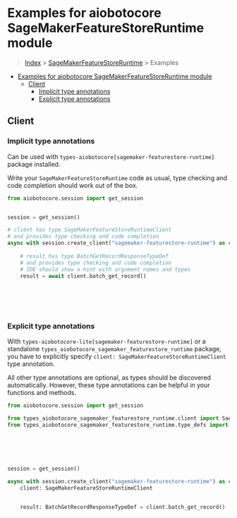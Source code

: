 <a id="examples-for-aiobotocore-sagemakerfeaturestoreruntime-module"></a>

# Examples for aiobotocore SageMakerFeatureStoreRuntime module

> [Index](../README.md) > [SageMakerFeatureStoreRuntime](./README.md) >
> Examples

- [Examples for aiobotocore SageMakerFeatureStoreRuntime module](#examples-for-aiobotocore-sagemakerfeaturestoreruntime-module)
  - [Client](#client)
    - [Implicit type annotations](#implicit-type-annotations)
    - [Explicit type annotations](#explicit-type-annotations)

<a id="client"></a>

## Client

<a id="implicit-type-annotations"></a>

### Implicit type annotations

Can be used with `types-aiobotocore[sagemaker-featurestore-runtime]` package
installed.

Write your `SageMakerFeatureStoreRuntime` code as usual, type checking and code
completion should work out of the box.

```python
from aiobotocore.session import get_session


session = get_session()

# client has type SageMakerFeatureStoreRuntimeClient
# and provides type checking and code completion
async with session.create_client("sagemaker-featurestore-runtime") as client:
    
    # result has type BatchGetRecordResponseTypeDef
    # and provides type checking and code completion
    # IDE should show a hint with argument names and types
    result = await client.batch_get_record()
    

    

    
```

<a id="explicit-type-annotations"></a>

### Explicit type annotations

With `types-aiobotocore-lite[sagemaker-featurestore-runtime]` or a standalone
`types_aiobotocore_sagemaker_featurestore_runtime` package, you have to
explicitly specify `client: SageMakerFeatureStoreRuntimeClient` type
annotation.

All other type annotations are optional, as types should be discovered
automatically. However, these type annotations can be helpful in your functions
and methods.

```python
from aiobotocore.session import get_session

from types_aiobotocore_sagemaker_featurestore_runtime.client import SageMakerFeatureStoreRuntimeClient
from types_aiobotocore_sagemaker_featurestore_runtime.type_defs import BatchGetRecordResponseTypeDef






session = get_session()

async with session.create_client("sagemaker-featurestore-runtime") as client:
    client: SageMakerFeatureStoreRuntimeClient

    
    result: BatchGetRecordResponseTypeDef = client.batch_get_record()
    

    

    
```
